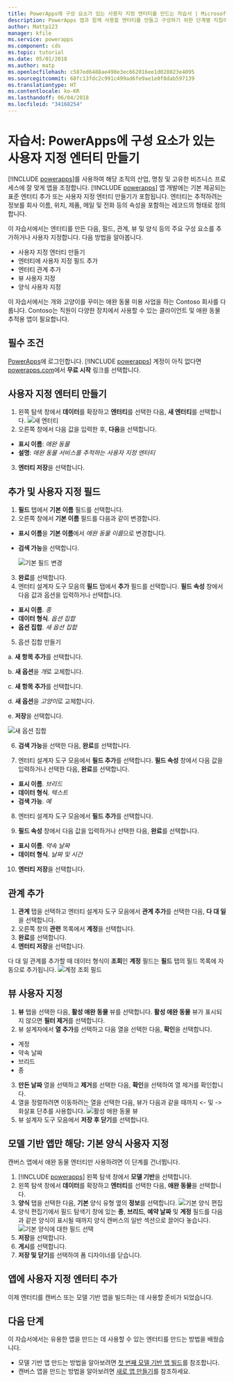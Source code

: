 ```yaml
---
title: PowerApps에 구성 요소가 있는 사용자 지정 엔터티를 만드는 자습서 | Microsoft Docs
description: PowerApps 앱과 함께 사용할 엔터티를 만들고 구성하기 위한 단계별 지침이 포함된 자습서
author: Mattp123
manager: kfile
ms.service: powerapps
ms.component: cds
ms.topic: tutorial
ms.date: 05/01/2018
ms.author: matp
ms.openlocfilehash: c587ed6488ae498e3ec662016ee1d028023e4095
ms.sourcegitcommit: 68fc13fdc2c991c499ad6fe9ae1e0f8dab597139
ms.translationtype: HT
ms.contentlocale: ko-KR
ms.lasthandoff: 06/04/2018
ms.locfileid: "34168254"
---
```

# <a name="tutorial-create-a-custom-entity-that-has-components-in-powerapps"></a>자습서: PowerApps에 구성 요소가 있는 사용자 지정 엔터티 만들기

[!INCLUDE [powerapps](../../includes/powerapps.md)]를 사용하여 해당 조직의 산업, 명칭 및 고유한 비즈니스 프로세스에 잘 맞게 앱을 조정합니다. [!INCLUDE [powerapps](../../includes/powerapps.md)] 앱 개발에는 기본 제공되는 표준 엔터티 추가 또는 사용자 지정 엔터티 만들기가 포함됩니다. 엔터티는 추적하려는 정보를 회사 이름, 위치, 제품, 메일 및 전화 등의 속성을 포함하는 레코드의 형태로 정의합니다. 

이 자습서에서는 엔터티를 만든 다음, 필드, 관계, 뷰 및 양식 등의 주요 구성 요소를 추가하거나 사용자 지정합니다. 다음 방법을 알아봅니다.

- 사용자 지정 엔터티 만들기
- 엔터티에 사용자 지정 필드 추가
- 엔터티 관계 추가
- 뷰 사용자 지정 
- 양식 사용자 지정

이 자습서에서는 개와 고양이를 꾸미는 애완 동물 미용 사업을 하는 Contoso 회사를 다룹니다. Contoso는 직원이 다양한 장치에서 사용할 수 있는 클라이언트 및 애완 동물 추적용 앱이 필요합니다.

## <a name="prerequisites"></a>필수 조건

[PowerApps](https://powerapps.microsoft.com/)에 로그인합니다. [!INCLUDE [powerapps](../../includes/powerapps.md)] 계정이 아직 없다면 [powerapps.com](https://web.powerapps.com)에서 **무료 시작** 링크를 선택합니다.

## <a name="create-a-custom-entity"></a>사용자 지정 엔터티 만들기

1. 왼쪽 탐색 창에서 **데이터**를 확장하고 **엔터티**를 선택한 다음, **새 엔터티**를 선택합니다.
    ![새 엔터티](media/create-custom-entity/create-new-entity.png)
2. 오른쪽 창에서 다음 값을 입력한 후, **다음**을 선택합니다.
  - **표시 이름**: *애완 동물* 
  - **설명**: *애완 동물 서비스를 추적하는 사용자 지정 엔터티*
3. **엔터티 저장**을 선택합니다.

## <a name="add-and-customize-fields"></a>추가 및 사용자 지정 필드
 
1. **필드** 탭에서 **기본 이름** 필드를 선택합니다.
2. 오른쪽 창에서 **기본 이름** 필드를 다음과 같이 변경합니다. 
  - **표시 이름**을 **기본 이름**에서 *애완 동물 이름*으로 변경합니다.
  - **검색 가능**을 선택합니다.  
  
    ![기본 필드 변경](media/create-custom-entity/primary-field.png)
3. **완료**를 선택합니다.
4. 엔터티 설계자 도구 모음의 **필드** 탭에서 **추가** 필드를 선택합니다. **필드 속성** 창에서 다음 값과 옵션을 입력하거나 선택합니다.
  - **표시 이름**. *종*
  - **데이터 형식**. *옵션 집합*
  - **옵션 집합**. *새 옵션 집합*
5. 옵션 집합 만들기

  a. **새 항목 추가**를 선택합니다. 
  
  b. **새 옵션**을 *개*로 교체합니다. 
   
  c. **새 항목 추가**를 선택합니다. 
    
  d.  **새 옵션**을 *고양이*로 교체합니다. 
    
  e. **저장**을 선택합니다. 

  ![새 옵션 집합](media/create-custom-entity/optionset-add-items.png)

6. **검색 가능**을 선택한 다음, **완료**를 선택합니다.

7. 엔터티 설계자 도구 모음에서 **필드 추가**를 선택합니다. **필드 속성** 창에서 다음 값을 입력하거나 선택한 다음, **완료**를 선택합니다.
  - **표시 이름**. *브리드*
  - **데이터 형식**. *텍스트*
  - **검색 가능**. *예*

8. 엔터티 설계자 도구 모음에서 **필드 추가**를 선택합니다. 

9. **필드 속성** 창에서 다음 값을 입력하거나 선택한 다음, **완료**를 선택합니다. 
  - **표시 이름**. *약속 날짜*
  - **데이터 형식**. *날짜 및 시간*

10. **엔터티 저장**을 선택합니다.

## <a name="add-a-relationship"></a>관계 추가

1. **관계** 탭을 선택하고 엔터티 설계자 도구 모음에서 **관계 추가**를 선택한 다음, **다 대 일**을 선택합니다. 
2. 오른쪽 창의 **관련** 목록에서 **계정**을 선택합니다.
3. **완료**를 선택합니다.
4. **엔터티 저장**을 선택합니다.

다 대 일 관계를 추가할 때 데이터 형식이 **조회**인 **계정** 필드는 **필드** 탭의 필드 목록에 자동으로 추가됩니다. ![계정 조회 필드](media/create-custom-entity/account-lookup-field.png)

## <a name="customize-a-view"></a>뷰 사용자 지정

1. **뷰** 탭을 선택한 다음, **활성 애완 동물** 뷰를 선택합니다. **활성 애완 동물** 뷰가 표시되지 않으면 **필터 제거**를 선택합니다.
2. 뷰 설계자에서 **열 추가**를 선택하고 다음 열을 선택한 다음, **확인**을 선택합니다.
  - 계정
  - 약속 날짜 
  - 브리드 
  - 종
3. **만든 날짜** 열을 선택하고 **제거**를 선택한 다음, **확인**을 선택하여 열 제거를 확인합니다.
4. 열을 정렬하려면 이동하려는 열을 선택한 다음, 뷰가 다음과 같을 때까지 <- 및 -> 화살표 단추를 사용합니다.
    ![활성 애완 동물 뷰](media/create-custom-entity/active-pets-view.png)
5. 뷰 설계자 도구 모음에서 **저장 후 닫기**를 선택합니다.  

## <a name="model-driven-apps-only-customize-the-main-form"></a>모델 기반 앱만 해당: 기본 양식 사용자 지정

캔버스 앱에서 애완 동물 엔터티만 사용하려면 이 단계를 건너뜁니다. 

1. [!INCLUDE [powerapps](../../includes/powerapps.md)] 왼쪽 탐색 창에서 **모델 기반**을 선택합니다.
2. 왼쪽 탐색 창에서 **데이터**를 확장하고 **엔터티**를 선택한 다음, **애완 동물**을 선택합니다.
3. **양식** 탭을 선택한 다음, **기본** 양식 유형 옆의 **정보**를 선택합니다.
    ![기본 양식 편집](media/create-custom-entity/main-form-edit.png)
4. 양식 편집기에서 필드 탐색기 창에 있는 **종**, **브리드**, **예약 날짜** 및 **계정** 필드를 다음과 같은 양식이 표시될 때까지 양식 캔버스의 일반 섹션으로 끌어다 놓습니다.
    ![기본 양식에 대한 필드 선택](media/create-custom-entity/main-form-edit2.png) 
5. **저장**을 선택합니다.
6. **게시**를 선택합니다.
7. **저장 및 닫기**를 선택하여 폼 디자이너를 닫습니다.

## <a name="add-the-custom-entity-to-an-app"></a>앱에 사용자 지정 엔터티 추가

이제 엔터티를 캔버스 또는 모델 기반 앱을 빌드하는 데 사용할 준비가 되었습니다. 

## <a name="next-steps"></a>다음 단계

이 자습서에서는 유용한 앱을 만드는 데 사용할 수 있는 엔터티를 만드는 방법을 배웠습니다. 
- 모델 기반 앱 만드는 방법을 알아보려면 [첫 번째 모델 기반 앱 빌드](../model-driven-apps/build-first-model-driven-app.md)를 참조합니다.
- 캔버스 앱을 만드는 방법을 알아보려면 [새로 앱 만들기](../canvas-apps/get-started-create-from-blank.md)를 참조하세요.
